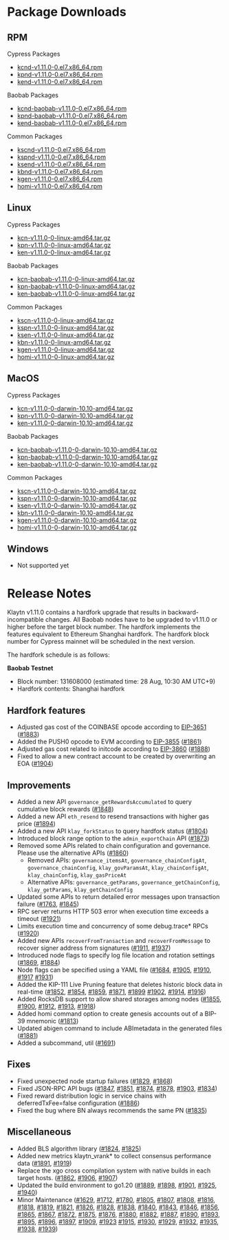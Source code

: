 # Package Downloads <a id="package-downloads"></a>

## RPM <a id="rpm"></a>

Cypress Packages
- [kcnd-v1.11.0-0.el7.x86_64.rpm](https://packages.klaytn.net/klaytn/v1.11.0/kcnd-v1.11.0-0.el7.x86_64.rpm)
- [kpnd-v1.11.0-0.el7.x86_64.rpm](https://packages.klaytn.net/klaytn/v1.11.0/kpnd-v1.11.0-0.el7.x86_64.rpm)
- [kend-v1.11.0-0.el7.x86_64.rpm](https://packages.klaytn.net/klaytn/v1.11.0/kend-v1.11.0-0.el7.x86_64.rpm)

Baobab Packages
- [kcnd-baobab-v1.11.0-0.el7.x86_64.rpm](https://packages.klaytn.net/klaytn/v1.11.0/kcnd-baobab-v1.11.0-0.el7.x86_64.rpm)
- [kpnd-baobab-v1.11.0-0.el7.x86_64.rpm](https://packages.klaytn.net/klaytn/v1.11.0/kpnd-baobab-v1.11.0-0.el7.x86_64.rpm)
- [kend-baobab-v1.11.0-0.el7.x86_64.rpm](https://packages.klaytn.net/klaytn/v1.11.0/kend-baobab-v1.11.0-0.el7.x86_64.rpm)

Common Packages
- [kscnd-v1.11.0-0.el7.x86_64.rpm](https://packages.klaytn.net/klaytn/v1.11.0/kscnd-v1.11.0-0.el7.x86_64.rpm)
- [kspnd-v1.11.0-0.el7.x86_64.rpm](https://packages.klaytn.net/klaytn/v1.11.0/kspnd-v1.11.0-0.el7.x86_64.rpm)
- [ksend-v1.11.0-0.el7.x86_64.rpm](https://packages.klaytn.net/klaytn/v1.11.0/ksend-v1.11.0-0.el7.x86_64.rpm)
- [kbnd-v1.11.0-0.el7.x86_64.rpm](https://packages.klaytn.net/klaytn/v1.11.0/kbnd-v1.11.0-0.el7.x86_64.rpm)
- [kgen-v1.11.0-0.el7.x86_64.rpm](https://packages.klaytn.net/klaytn/v1.11.0/kgen-v1.11.0-0.el7.x86_64.rpm)
- [homi-v1.11.0-0.el7.x86_64.rpm](https://packages.klaytn.net/klaytn/v1.11.0/homi-v1.11.0-0.el7.x86_64.rpm)

## Linux <a id="linux"></a>

Cypress Packages
- [kcn-v1.11.0-0-linux-amd64.tar.gz](https://packages.klaytn.net/klaytn/v1.11.0/kcn-v1.11.0-0-linux-amd64.tar.gz)
- [kpn-v1.11.0-0-linux-amd64.tar.gz](https://packages.klaytn.net/klaytn/v1.11.0/kpn-v1.11.0-0-linux-amd64.tar.gz)
- [ken-v1.11.0-0-linux-amd64.tar.gz](https://packages.klaytn.net/klaytn/v1.11.0/ken-v1.11.0-0-linux-amd64.tar.gz)

Baobab Packages
- [kcn-baobab-v1.11.0-0-linux-amd64.tar.gz](https://packages.klaytn.net/klaytn/v1.11.0/kcn-baobab-v1.11.0-0-linux-amd64.tar.gz)
- [kpn-baobab-v1.11.0-0-linux-amd64.tar.gz](https://packages.klaytn.net/klaytn/v1.11.0/kpn-baobab-v1.11.0-0-linux-amd64.tar.gz)
- [ken-baobab-v1.11.0-0-linux-amd64.tar.gz](https://packages.klaytn.net/klaytn/v1.11.0/ken-baobab-v1.11.0-0-linux-amd64.tar.gz)

Common Packages
- [kscn-v1.11.0-0-linux-amd64.tar.gz](https://packages.klaytn.net/klaytn/v1.11.0/kscn-v1.11.0-0-linux-amd64.tar.gz)
- [kspn-v1.11.0-0-linux-amd64.tar.gz](https://packages.klaytn.net/klaytn/v1.11.0/kspn-v1.11.0-0-linux-amd64.tar.gz)
- [ksen-v1.11.0-0-linux-amd64.tar.gz](https://packages.klaytn.net/klaytn/v1.11.0/ksen-v1.11.0-0-linux-amd64.tar.gz)
- [kbn-v1.11.0-0-linux-amd64.tar.gz](https://packages.klaytn.net/klaytn/v1.11.0/kbn-v1.11.0-0-linux-amd64.tar.gz)
- [kgen-v1.11.0-0-linux-amd64.tar.gz](https://packages.klaytn.net/klaytn/v1.11.0/kgen-v1.11.0-0-linux-amd64.tar.gz)
- [homi-v1.11.0-0-linux-amd64.tar.gz](https://packages.klaytn.net/klaytn/v1.11.0/homi-v1.11.0-0-linux-amd64.tar.gz)

## MacOS <a id="macos"></a>

Cypress Packages
- [kcn-v1.11.0-0-darwin-10.10-amd64.tar.gz](https://packages.klaytn.net/klaytn/v1.11.0/kcn-v1.11.0-0-darwin-10.10-amd64.tar.gz)
- [kpn-v1.11.0-0-darwin-10.10-amd64.tar.gz](https://packages.klaytn.net/klaytn/v1.11.0/kpn-v1.11.0-0-darwin-10.10-amd64.tar.gz)
- [ken-v1.11.0-0-darwin-10.10-amd64.tar.gz](https://packages.klaytn.net/klaytn/v1.11.0/ken-v1.11.0-0-darwin-10.10-amd64.tar.gz)

Baobab Packages
- [kcn-baobab-v1.11.0-0-darwin-10.10-amd64.tar.gz](https://packages.klaytn.net/klaytn/v1.11.0/kcn-baobab-v1.11.0-0-darwin-10.10-amd64.tar.gz)
- [kpn-baobab-v1.11.0-0-darwin-10.10-amd64.tar.gz](https://packages.klaytn.net/klaytn/v1.11.0/kpn-baobab-v1.11.0-0-darwin-10.10-amd64.tar.gz)
- [ken-baobab-v1.11.0-0-darwin-10.10-amd64.tar.gz](https://packages.klaytn.net/klaytn/v1.11.0/ken-baobab-v1.11.0-0-darwin-10.10-amd64.tar.gz)

Common Packages
- [kscn-v1.11.0-0-darwin-10.10-amd64.tar.gz](https://packages.klaytn.net/klaytn/v1.11.0/kscn-v1.11.0-0-darwin-10.10-amd64.tar.gz)
- [kspn-v1.11.0-0-darwin-10.10-amd64.tar.gz](https://packages.klaytn.net/klaytn/v1.11.0/kspn-v1.11.0-0-darwin-10.10-amd64.tar.gz)
- [ksen-v1.11.0-0-darwin-10.10-amd64.tar.gz](https://packages.klaytn.net/klaytn/v1.11.0/ksen-v1.11.0-0-darwin-10.10-amd64.tar.gz)
- [kbn-v1.11.0-0-darwin-10.10-amd64.tar.gz](https://packages.klaytn.net/klaytn/v1.11.0/kbn-v1.11.0-0-darwin-10.10-amd64.tar.gz)
- [kgen-v1.11.0-0-darwin-10.10-amd64.tar.gz](https://packages.klaytn.net/klaytn/v1.11.0/kgen-v1.11.0-0-darwin-10.10-amd64.tar.gz)
- [homi-v1.11.0-0-darwin-10.10-amd64.tar.gz](https://packages.klaytn.net/klaytn/v1.11.0/homi-v1.11.0-0-darwin-10.10-amd64.tar.gz)

## Windows <a id="windows"></a>

- Not supported yet


# Release Notes <a id="release-notes"></a>

Klaytn v1.11.0 contains a hardfork upgrade that results in backward-incompatible changes. All Baobab nodes have to be upgraded to v1.11.0 or higher before the target block number. The hardfork implements the features equivalent to Ethereum Shanghai hardfork. The hardfork block number for Cypress mainnet will be scheduled in the next version.

The hardfork schedule is as follows:

**Baobab Testnet**
- Block number: 131608000 (estimated time: 28 Aug, 10:30 AM UTC+9)
- Hardfork contents: Shanghai hardfork

## Hardfork features
- Adjusted gas cost of the COINBASE opcode according to [EIP-3651](https://eips.ethereum.org/EIPS/eip-3651) ([#1883](https://github.com/klaytn/klaytn/pull/1883))
- Added the PUSH0 opcode to EVM according to [EIP-3855](https://eips.ethereum.org/EIPS/eip-3855) ([#1861](https://github.com/klaytn/klaytn/pull/1861))
- Adjusted gas cost related to initcode according to [EIP-3860](https://eips.ethereum.org/EIPS/eip-3860) ([#1888](https://github.com/klaytn/klaytn/pull/1888))
- Fixed to allow a new contract account to be created by overwriting an EOA ([#1904](https://github.com/klaytn/klaytn/pull/1904))


## Improvements
- Added a new API `governance_getRewardsAccumulated` to query cumulative block rewards ([#1848](https://github.com/klaytn/klaytn/pull/1848))
- Added a new API `eth_resend` to resend transactions with higher gas price ([#1894](https://github.com/klaytn/klaytn/pull/1894))
- Added a new API `klay_forkStatus` to query hardfork status ([#1804](https://github.com/klaytn/klaytn/pull/1804))
- Introduced block range option to the `admin_exportChain` API ([#1873](https://github.com/klaytn/klaytn/pull/1873))
- Removed some APIs related to chain configuration and governance. Please use the alternative APIs ([#1860](https://github.com/klaytn/klaytn/pull/1860))
    - Removed APIs: `governance_itemsAt`, `governance_chainConfigAt`, `governance_chainConfig`, `klay_govParamsAt`, `klay_chainConfigAt`, `klay_chainConfig`, `klay_gasPriceAt`
    - Alternative APIs: `governance_getParams`, `governance_getChainConfig`, `klay_getParams`, `klay_getChainConfig`
- Updated some APIs to return detailed error messages upon transaction failure ([#1763](https://github.com/klaytn/klaytn/pull/1763), [#1845](https://github.com/klaytn/klaytn/pull/1845))
- RPC server returns HTTP 503 error when execution time exceeds a timeout ([#1921](https://github.com/klaytn/klaytn/pull/1921))
- Limits execution time and concurrency of some debug.trace* RPCs ([#1920](https://github.com/klaytn/klaytn/pull/1920))
- Added new APIs `recoverFromTransaction` and `recoverFromMessage` to recover signer address from signatures ([#1911](https://github.com/klaytn/klaytn/pull/1911), [#1937](https://github.com/klaytn/klaytn/pull/1937))
- Introduced node flags to specify log file location and rotation settings ([#1869](https://github.com/klaytn/klaytn/pull/1869), [#1884](https://github.com/klaytn/klaytn/pull/1884))
- Node flags can be specified using a YAML file ([#1684](https://github.com/klaytn/klaytn/pull/1684), [#1905](https://github.com/klaytn/klaytn/pull/1905), [#1910](https://github.com/klaytn/klaytn/pull/1910), [#1917](https://github.com/klaytn/klaytn/pull/1917) [#1931](https://github.com/klaytn/klaytn/pull/1931))
- Added the KIP-111 Live Pruning feature that deletes historic block data in real-time ([#1852](https://github.com/klaytn/klaytn/pull/1852), [#1854](https://github.com/klaytn/klaytn/pull/1854), [#1859](https://github.com/klaytn/klaytn/pull/1859), [#1871](https://github.com/klaytn/klaytn/pull/1871), [#1899](https://github.com/klaytn/klaytn/pull/1899) [#1902](https://github.com/klaytn/klaytn/pull/1902), [#1914](https://github.com/klaytn/klaytn/pull/1914), [#1916](https://github.com/klaytn/klaytn/pull/1916))
- Added RocksDB support to allow shared storages among nodes ([#1855](https://github.com/klaytn/klaytn/pull/1855), [#1900](https://github.com/klaytn/klaytn/pull/1900), [#1912](https://github.com/klaytn/klaytn/pull/1912), [#1913](https://github.com/klaytn/klaytn/pull/1913), [#1918](https://github.com/klaytn/klaytn/pull/1918))
- Added homi command option to create genesis accounts out of a BIP-39 mnemonic ([#1813](https://github.com/klaytn/klaytn/pull/1813))
- Updated abigen command to include ABImetadata in the generated files ([#1881](https://github.com/klaytn/klaytn/pull/1881))
- Added a subcommand, util ([#1691](https://github.com/klaytn/klaytn/pull/1691))


## Fixes
- Fixed unexpected node startup failures ([#1829](https://github.com/klaytn/klaytn/pull/1829), [#1868](https://github.com/klaytn/klaytn/pull/1868))
- Fixed JSON-RPC API bugs ([#1847](https://github.com/klaytn/klaytn/pull/1847), [#1851](https://github.com/klaytn/klaytn/pull/1851), [#1874](https://github.com/klaytn/klaytn/pull/1874), [#1878](https://github.com/klaytn/klaytn/pull/1878), [#1903](https://github.com/klaytn/klaytn/pull/1903), [#1834](https://github.com/klaytn/klaytn/pull/1834))
- Fixed reward distribution logic in service chains with deferredTxFee=false configuration ([#1886](https://github.com/klaytn/klaytn/pull/1886))
- Fixed the bug where BN always recommends the same PN ([#1835](https://github.com/klaytn/klaytn/pull/1835))


## Miscellaneous
- Added BLS algorithm library ([#1824](https://github.com/klaytn/klaytn/pull/1824), [#1825](https://github.com/klaytn/klaytn/pull/1825))
- Added new metrics klaytn_vrank* to collect consensus performance data ([#1891](https://github.com/klaytn/klaytn/pull/1891), [#1919](https://github.com/klaytn/klaytn/pull/1919))
- Replace the xgo cross compilation system with native builds in each target hosts. ([#1862](https://github.com/klaytn/klaytn/pull/1862), [#1906](https://github.com/klaytn/klaytn/pull/1906), [#1907](https://github.com/klaytn/klaytn/pull/1907))
- Updated the build environment to go1.20 ([#1889](https://github.com/klaytn/klaytn/pull/1889), [#1898](https://github.com/klaytn/klaytn/pull/1898), [#1901](https://github.com/klaytn/klaytn/pull/1901), [#1925](https://github.com/klaytn/klaytn/pull/1925), [#1940](https://github.com/klaytn/klaytn/pull/1940))
- Minor Maintenance ([#1629](https://github.com/klaytn/klaytn/pull/1629), [#1712](https://github.com/klaytn/klaytn/pull/1712), [#1780](https://github.com/klaytn/klaytn/pull/1780), [#1805](https://github.com/klaytn/klaytn/pull/1805), [#1807](https://github.com/klaytn/klaytn/pull/1807), [#1808](https://github.com/klaytn/klaytn/pull/1808), [#1816](https://github.com/klaytn/klaytn/pull/1816), [#1818](https://github.com/klaytn/klaytn/pull/1818), [#1819](https://github.com/klaytn/klaytn/pull/1819), [#1821](https://github.com/klaytn/klaytn/pull/1821), [#1826](https://github.com/klaytn/klaytn/pull/1826), [#1828](https://github.com/klaytn/klaytn/pull/1828), [#1838](https://github.com/klaytn/klaytn/pull/1838), [#1840](https://github.com/klaytn/klaytn/pull/1840), [#1843](https://github.com/klaytn/klaytn/pull/1843), [#1846](https://github.com/klaytn/klaytn/pull/1846), [#1856](https://github.com/klaytn/klaytn/pull/1856), [#1865](https://github.com/klaytn/klaytn/pull/1865), [#1867](https://github.com/klaytn/klaytn/pull/1867), [#1872](https://github.com/klaytn/klaytn/pull/1872), [#1875](https://github.com/klaytn/klaytn/pull/1875), [#1876](https://github.com/klaytn/klaytn/pull/1876), [#1880](https://github.com/klaytn/klaytn/pull/1880), [#1882](https://github.com/klaytn/klaytn/pull/1882), [#1887](https://github.com/klaytn/klaytn/pull/1887), [#1890](https://github.com/klaytn/klaytn/pull/1890), [#1893](https://github.com/klaytn/klaytn/pull/1893), [#1895](https://github.com/klaytn/klaytn/pull/1895), [#1896](https://github.com/klaytn/klaytn/pull/1896), [#1897](https://github.com/klaytn/klaytn/pull/1897), [#1909](https://github.com/klaytn/klaytn/pull/1909), [#1923](https://github.com/klaytn/klaytn/pull/1923) [#1915](https://github.com/klaytn/klaytn/pull/1915), [#1930](https://github.com/klaytn/klaytn/pull/1930), [#1929](https://github.com/klaytn/klaytn/pull/1929), [#1932](https://github.com/klaytn/klaytn/pull/1932), [#1935](https://github.com/klaytn/klaytn/pull/1935), [#1938](https://github.com/klaytn/klaytn/pull/1938), [#1939](https://github.com/klaytn/klaytn/pull/1939))
